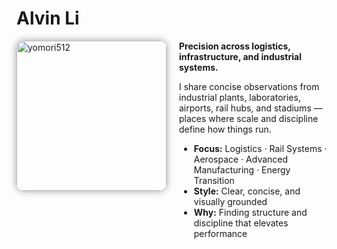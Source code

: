 # Alvin Li

<img src="/alvin-site/assets/yomori-512.png" alt="yomori512"
     width="240" align="left"
     style="margin-right:20px; border-radius:12px; box-shadow:0 0 12px rgba(0,0,0,0.4);" />
<div style="margin-left:260px;">

<p><strong>Precision across logistics, infrastructure, and industrial systems.</strong></p>

<p>I share concise observations from industrial plants, laboratories, airports, rail hubs, and stadiums — places where scale and discipline define how things run.</p>

<ul>
  <li><strong>Focus:</strong> Logistics · Rail Systems · Aerospace · Advanced Manufacturing · Energy Transition</li>
  <li><strong>Style:</strong> Clear, concise, and visually grounded</li>
  <li><strong>Why:</strong> Finding structure and discipline that elevates performance</li>
</ul>
</div>
